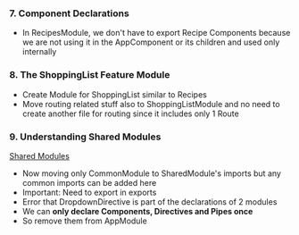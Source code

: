 ### 7. Component Declarations

* In RecipesModule, we don't have to export Recipe Components because we are not using it in the AppComponent or its children and used only internally

### 8. The ShoppingList Feature Module

* Create Module for ShoppingList similar to Recipes
* Move routing related stuff also to ShoppingListModule and no need to create another file for routing since it includes only 1 Route

### 9. Understanding Shared Modules

[Shared Modules](../img/shared.png)
* Now moving only CommonModule to SharedModule's imports but any common imports can be added here
* Important: Need to export in exports
* Error that DropdownDirective is part of the declarations of 2 modules
* We can **only declare Components, Directives and Pipes once**
* So remove them from AppModule
